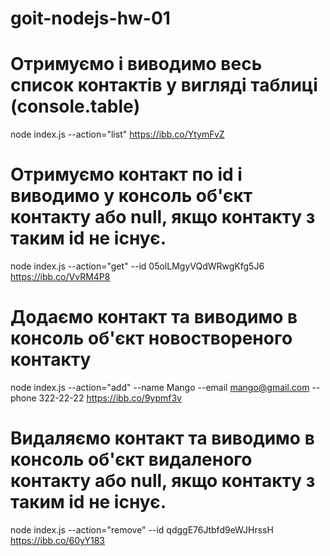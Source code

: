 # goit-nodejs-hw-01

# Отримуємо і виводимо весь список контактів у вигляді таблиці (console.table)

node index.js --action="list"
https://ibb.co/YtymFvZ

# Отримуємо контакт по id і виводимо у консоль об'єкт контакту або null, якщо контакту з таким id не існує.

node index.js --action="get" --id 05olLMgyVQdWRwgKfg5J6
https://ibb.co/VvRM4P8

# Додаємо контакт та виводимо в консоль об'єкт новоствореного контакту

node index.js --action="add" --name Mango --email mango@gmail.com --phone 322-22-22
https://ibb.co/9ypmf3v

# Видаляємо контакт та виводимо в консоль об'єкт видаленого контакту або null, якщо контакту з таким id не існує.

node index.js --action="remove" --id qdggE76Jtbfd9eWJHrssH
https://ibb.co/60yY183
